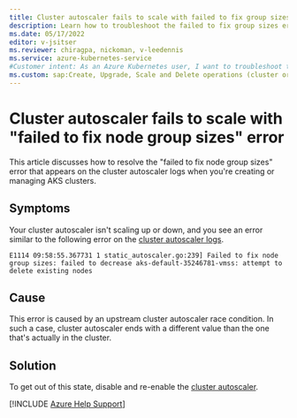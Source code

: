 ```yaml
---
title: Cluster autoscaler fails to scale with failed to fix group sizes error
description: Learn how to troubleshoot the failed to fix group sizes error that occurs when your autoscaler isn't scaling up or down.
ms.date: 05/17/2022
editor: v-jsitser
ms.reviewer: chiragpa, nickoman, v-leedennis
ms.service: azure-kubernetes-service
#Customer intent: As an Azure Kubernetes user, I want to troubleshoot the failed to fix group sizes error so that I can successfully create and deploy an Azure Kubernetes Service (AKS) cluster.
ms.custom: sap:Create, Upgrade, Scale and Delete operations (cluster or nodepool)
---
```


# Cluster autoscaler fails to scale with "failed to fix node group sizes" error

This article discusses how to resolve the "failed to fix node group sizes" error that appears on the cluster autoscaler logs when you're creating or managing AKS clusters.

## Symptoms

Your cluster autoscaler isn't scaling up or down, and you see an error similar to the following error on the [cluster autoscaler logs](/azure/aks/monitor-aks-reference#resource-logs).

```output
E1114 09:58:55.367731 1 static_autoscaler.go:239] Failed to fix node group sizes: failed to decrease aks-default-35246781-vmss: attempt to delete existing nodes
```

## Cause

This error is caused by an upstream cluster autoscaler race condition. In such a case, cluster autoscaler ends with a different value than the one that's actually in the cluster.  

## Solution

To get out of this state, disable and re-enable the [cluster autoscaler](/azure/aks/cluster-autoscaler).

[!INCLUDE [Azure Help Support](../../../includes/azure-help-support.md)] 
